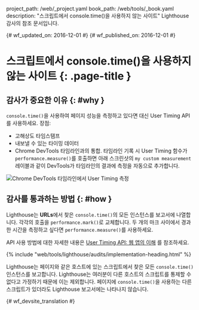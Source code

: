 project_path: /web/_project.yaml
book_path: /web/tools/_book.yaml
description: "스크립트에서 console.time()을 사용하지 않는 사이트" Lighthouse 감사의 참조 문서입니다.

{# wf_updated_on: 2016-12-01 #}
{# wf_published_on: 2016-12-01 #}

# 스크립트에서 console.time()을 사용하지 않는 사이트  {: .page-title }

## 감사가 중요한 이유 {: #why }

`console.time()`을 사용하여 페이지 성능을 측정하고 있다면
대신 User Timing API를 사용하세요. 장점:

* 고해상도 타임스탬프
* 내보낼 수 있는 타이밍 데이터
* Chrome DevTools 타임라인과의 통합. 타임라인 기록 시 User Timing 함수가
`performance.measure()`를 호출하면
아래 스크린샷의 `my custom measurement` 레이블과 같이 DevTools가
타임라인의 결과에 측정을 자동으로 추가합니다.

![Chrome DevTools 타임라인에서 User Timing 측정][timeline]

[timeline]: /web/tools/lighthouse/images/user-timing-measurement-in-devtools.png

## 감사를 통과하는 방법 {: #how }

Lighthouse는 **URLs**에서 찾은 `console.time()`의 모든 인스턴스를
보고서에 나열합니다. 각각의 호출을 `performance.mark()`로 교체합니다.
두 개의 마크 사이에서 경과한 시간을 측정하고 싶다면
`performance.measure()`를 사용하세요.

API 사용 방법에 대한 자세한 내용은 [User Timing API: 웹 앱의 이해][html5rocks]
를 참조하세요.

[html5rocks]: https://www.html5rocks.com/en/tutorials/webperformance/usertiming/

{% include "web/tools/lighthouse/audits/implementation-heading.html" %}

Lighthouse는 페이지와 같은 호스트에 있는 스크립트에서 찾은 모든 `console.time()` 인스턴스를
보고합니다. Lighthouse는 여러분이 다른 호스트의 스크립트를
통제할 수 없다고 가정하기 때문에
이는 제외합니다. 페이지에 `console.time()`을 사용하는 다른 스크립트가 있더라도
Lighthouse 보고서에는 나타나지 않습니다.


{# wf_devsite_translation #}
